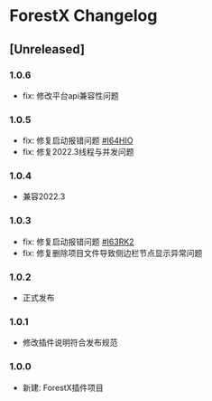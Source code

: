 # ForestX Changelog

## [Unreleased]

### 1.0.6
- fix: 修改平台api兼容性问题

### 1.0.5
- fix: 修复启动报错问题 [#I64HIO](https://gitee.com/CHMing7/ForestX/issues/I64HIO)
- fix: 修复2022.3线程与并发问题

### 1.0.4
- 兼容2022.3

### 1.0.3
- fix: 修复启动报错问题 [#I63RK2](https://gitee.com/CHMing7/ForestX/issues/I63RK2)
- fix: 修复删除项目文件导致侧边栏节点显示异常问题

### 1.0.2
- 正式发布

### 1.0.1
- 修改插件说明符合发布规范

### 1.0.0
- 新建: ForestX插件项目
